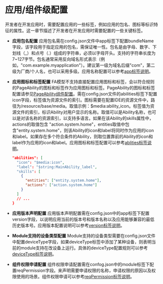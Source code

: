 # 应用/组件级配置


开发者在开发应用时，需要配置应用的一些标签，例如应用的包名、图标等标识特征的属性。这一章节描述了开发者在开发应用时需要配置的一些关键标签。


- **应用包名配置**
  应用包名需在config.json文件中app标签下配置bundleName字段，该字段用于指定应用的包名，需保证唯一性。包名是由字母、数字、下划线（_）和点号（.）组成的字符串，必须以字母开头。支持的字符串长度为7~127字节。包名通常采用反向域名形式表示（例如，"com.example.myapplication"）。建议第一级为域名后缀"com"，第二级为厂商/个人名，也可以采用多级。应用名称配置可以参考[app标签说明](../quick-start/app-structure.md)。

- **应用图标和标签配置**
  FA模型不支持直接配置应用图标和标签，会以符合规则的PageAbility的图标和标签作为应用图标和标签。PageAbility的图标和标签配置请参见[PageAbility组件配置](pageability-configuration.md)。需在config.json文件的abilities标签下配置icon字段，标签值为资源文件的索引。图标需要在配置IDE的资源文件中，路径为/resource/base/media。取值示例：$media:ability_icon。标签值为资源文件的索引，标识Ability对用户显示的名称。取值可以是Ability名称，也可以是对该名称的资源索引，以支持多语言。如果在该Ability的skills属性中，actions的取值包含 "action.system.home"，entities取值中包含"entity.system.home"，则该Ability的icon和label将同时作为应用的icon和label。如果存在多个符合条件的Ability，则取位置靠前的Ability的icon和label作为应用的icon和label。应用图标和标签配置可以参考[ablities标签说明](../quick-start/module-structure.md)。

  
  ```json
  "abilities": [
    "icon": "$media:icon",
    "label": "$string:MainAbility_label",
    "skills": [  
      {
        "entities": ["entity.system.home"],
        "actions": ["action.system.home"]
      }
    ]
    // ...
  }
  ```

- **应用版本声明配置**
  应用版本声明配置需在config.json中的app标签下配置version字段，以说明应用当前的版本号和版本名称以及应用能够兼容的最低历史版本号。应用版本配置说明可以参考[version标签说明](../quick-start/module-structure.md)。

- **Module支持的设备类型配置**
  Module支持的设备类型需要在config.json文件中配置deviceType字段，如果deviceType标签中添加了某种设备，则表明当前的module支持在改设备上运行。具体的deviceType配置规则可以参考[deviceType标签说明](../quick-start/module-structure.md)。

- **组件权限申请配置**
  组件权限申请配置需在confog.json中的module标签下配置reqPermission字段。来声明需要申请权限的名称，申请权限的原因以及权限使用的场景。组件权限申请可以参考[reqPermission标签说明](../quick-start/module-structure.md)。
